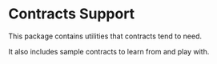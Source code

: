 # Contracts Support

This package contains utilities that contracts tend to need.

It also includes sample contracts to learn from and play with.
